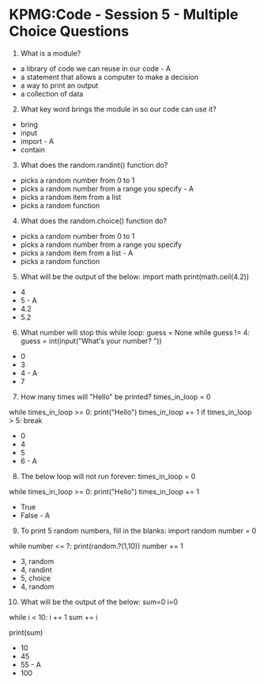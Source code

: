 # KPMG:Code - Session 5 - Multiple Choice Questions

1. What is a module?
- a library of code we can reuse in our code - A 
- a statement that allows a computer to make a decision
- a way to print an output
- a collection of data

2. What key word brings the module in so our code can use it?
- bring
- input
- import - A 
- contain

3. What does the random.randint() function do? 

- picks a random number from 0 to 1 
- picks a random number from a range you specify - A 
- picks a random item from a list
- picks a random function

4. What does the random.choice() function do? 

- picks a random number from 0 to 1 
- picks a random number from a range you specify
- picks a random item from a list - A 
- picks a random function

5. What will be the output of the below:
import math
print(math.ceil(4.2))

- 4
- 5 - A
- 4.2
- 5.2 

6. What number will stop this while loop:
guess = None
while guess != 4:
    guess = int(input("What's your number? "))

- 0
- 3
- 4 - A
- 7

7. How many times will "Hello" be printed?
times_in_loop = 0

while times_in_loop >= 0:
    print("Hello")
    times_in_loop += 1
    if times_in_loop > 5:
        break 

- 0
- 4
- 5
- 6 - A  

8. The below loop will not run forever: 
times_in_loop = 0

while times_in_loop >= 0:
    print("Hello")
    times_in_loop += 1

- True 
- False - A 

9. To print 5 random numbers, fill in the blanks: 
import random
number = 0

while number <= ?:
  print(random.?(1,10))
  number += 1

- 3, random
- 4, randint
- 5, choice
- 4, random

10. What will be the output of the below: 
sum=0
i=0 

while i < 10:
  i += 1
  sum += i

print(sum)

- 10
- 45
- 55 - A
- 100 